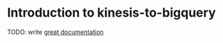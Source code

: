 # Introduction to kinesis-to-bigquery

TODO: write [great documentation](http://jacobian.org/writing/what-to-write/)
